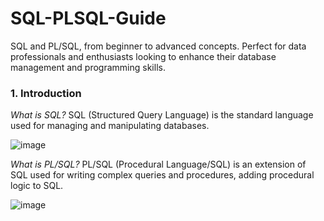 # SQL-PLSQL-Guide
 SQL and PL/SQL, from beginner to advanced concepts. Perfect for data professionals and enthusiasts looking to enhance their database management and programming skills.
### 1. Introduction


*What is SQL?* SQL (Structured Query Language) is the standard language used for managing and manipulating databases.

![image](https://github.com/user-attachments/assets/ba989f99-6e85-4813-9cf5-d4dbfca66532)

*What is PL/SQL?* PL/SQL (Procedural Language/SQL) is an extension of SQL used for writing complex queries and procedures, adding procedural logic to SQL.

![image](https://github.com/user-attachments/assets/3f1e3e40-2758-4960-9d79-2d6c788b9f58)
